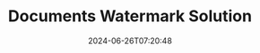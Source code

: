 ---
############################# Static ############################
layout: "family"
date:  2024-06-26T07:20:48
draft: false

product: "Watermark"
product_tag: "watermark"

lang: en

############################# Head ############################
head_title: "Document Watermark C# Java Node.js Python | add watermark"
head_description: "Add watermark to PDF, images and documents. Watermarking Solution for Microsoft Office, PDF, OpenDocument, Images and etc."

############################# Header ############################
title: "Documents Watermark Solution"
description:  |
  Add text and image watermarks for your documents and images.

  Search and modify document watermarks in convenient way.

  Get info about watermarks which are presented in your documents.

############################# Supported Platforms ###############################
supported_platforms:
  enable: true
  head_title: "Choose your platform"
  title: "Platform independence"
  description: "GroupDocs.Watermark library supports the following operating systems and frameworks:"
  details_link_title: "Learn more"

  items:
    # items loop
    - title: ".NET"
      description: GroupDocs.Watermark .NET 
      color: "blue"
      tag: "net"
      link: "/watermark/net/"
      features_link: "https://docs.groupdocs.com/watermark/net/system-requirements/"
      features:
          # features loop
          - rows: "4"
            content: |
                    .NET Framework 4.5 or higher <br> .NET Core 3.0 or higher <br> .NET 5.0 or higher
      
          # features loop
          - rows: "1"
            content: |
                    Windows <br> Linux <br> Mac OS
      
          # features loop
          - rows: "3"
            content: |
                    Microsoft Visual Studio <br> JetBrains Rider <br> Microsoft Visual Code
      
          # features loop
          - rows: "1"
            content: |
                    50+ file formats
      

    # items loop
    - title: "Java"
      description: GroupDocs.Watermark Java
      color: "red"
      tag: "java"
      link: "/watermark/java/"
      features_link: "https://docs.groupdocs.com/watermark/java/system-requirements/"
      features:
          # features loop
          - rows: "4"
            content: |
                    Java 8 or higher <br> Kotlin
      
          # features loop
          - rows: "1"
            content: |
                    Windows <br> Linux <br> Mac OS
      
          # features loop
          - rows: "3"
            content: |
                    IntelliJ IDEA <br> Eclipse <br> NetBeans
      
          # features loop
          - rows: "1"
            content: |
                    50+ file formats

    # items loop
    - title: "Node.js"
      description: GroupDocs.Watermark Node.js
      color: "green"
      tag: "nodejs-java"
      link: "/watermark/nodejs-java/"
      features_link: "https://docs.groupdocs.com/watermark/"
      features:
          # features loop
          - rows: "4"
            content: |
                    Node.js 16+ and J2SE 8.0 (1.8)+
      
          # features loop
          - rows: "1"
            content: |
                    Windows <br> Linux <br> Mac OS
      
          # features loop
          - rows: "3"
            content: |
                    Atom <br> Visual Studio Code <br> Any other text editor
      
          # features loop
          - rows: "1"
            content: |
                    50+ file formats

    # items loop
    - title: "Python"
      description: GroupDocs.Watermark Python
      color: "yellow"
      tag: "python-net"
      link: "/watermark/python-net/"
      features_link: "https://docs.groupdocs.com/watermark/net/system-requirements/"
      features:
          # features loop
          - rows: "3"
            content: |
                    Python 3.9+ and .Net 6+
      
          # features loop
          - rows: "1"
            content: |
                    Windows <br> Linux <br> Mac OS
      
          # features loop
          - rows: "4"
            content: |
                    IDLE <br> PyCharm <br> Visual Studio Code
      
          # features loop
          - rows: "1"
            content: |
                    50+ file formats

############################# Features ###############################
features:
  enable: true
  title: "GroupDocs.Watermark features review"
  description: "The library designed to add, search and update various watermark types for popular document formats."

  items:
    # items loop
    - icon: "protect"
      title: "Protect files with watermarks"
      content: "Append text and image watermarks to your business documents."

    # items loop
    - icon: "search"
      title: "Search for existing watermarks"
      content: "Get detailed information about watermarks placed in document previously."

    # items loop
    - icon: "manipulate"
      title: "Manipulate document watermarks"
      content: "Control text, style, image and other watermark features."

    # items loop
    - icon: "additional"
      title: "Various additional features"
      content: "Get document info, update hyper-links or pages background etc."

############################# Code Samples ###############################
code_samples:
  enable: true
  title: "Protect documents by watermarks"
  description: "GroupDocs.Watermark typical operations code examples."

  items:
    # items loop
    - title: "Creating a watermark."
      content: "To append a watermark to a document, provide path to target file. You have many options to choose in order to get a customized watermark on a specific page."
      samples:
          # samples loop
          - language: "C#"
            color: "blue"
            content: |
                    <code class="language-csharp" data-lang="csharp">
                        // Specify the document to be watermarked

                        using (Watermarker watermarker = new Watermarker("source.docx"))
                        {
                          // Create watermark object
                          TextWatermark watermark = new TextWatermark("top secret", new Font("Arial", 36));

                          // Set watermark options
                          watermark.ForegroundColor = Color.Red;
                          watermark.HorizontalAlignment = HorizontalAlignment.Center;
                          watermark.VerticalAlignment = VerticalAlignment.Center;

                          // Add watermark and save processed file
                          watermarker.Add(watermark);
                          watermarker.Save("result.docx");
                        }                    
                    </code>

          # samples loop
          - language: "Java"
            color: "red"
            content: |
                    <code class="language-java" data-lang="java">
                        // Specify the document to be watermarked

                        Watermarker watermarker = new Watermarker("source.docx");

                        // Create watermark object
                        TextWatermark watermark = new TextWatermark("top secret", new Font("Arial", 36));

                        // Set watermark options
                        watermark.setForegroundColor(Color.getRed());
                        watermark.setHorizontalAlignment(HorizontalAlignment.Center);
                        watermark.setVerticalAlignment(VerticalAlignment.Center);

                        // Add watermark and save processed file
                        watermarker.add(watermark);
                        watermarker.save("result.docx");
                        watermarker.close();

                    </code>

          # samples loop
          - language: "TypeScript"
            color: "green"
            content: |
                    <code class="language-java" data-lang="javascript">
                        // Specify the document to be watermarked

                        const watermarker = new Watermarker("source.docx");
    
                        // Create watermark object
                        const watermark = new TextWatermark("top secret", new Font("Arial", 36));

                        // Set watermark options
                        watermark.setForegroundColor(Color.getRed());
                        watermark.setHorizontalAlignment(HorizontalAlignment.Center);
                        watermark.setVerticalAlignment(VerticalAlignment.Center);

                        // Add watermark and save processed file
                        watermarker.add(watermark);
                        watermarker.save("result.docx");                        

                    </code>

          # samples loop
          - language: "Python"
            color: "yellow"
            content: |
                    <code class="python-net" data-lang="python">
                        def run():

                            # Specify the document to be watermarked
                            with groupdocs.watermark.Watermarker("source.docx") as watermarker:
                                font = groupdocs.watermark.watermarks.Font("Arial", 36.0)

                                # Create watermark object
                                watermark = groupdocs.watermark.watermarks.TextWatermark("top secret", font)

                                # Set watermark options
                                watermark.foreground_color = groupdocs.watermark.watermarks.Color.red;
                                watermark.horizontal_alignment = groupdocs.watermark.common.HorizontalAlignment.CENTER
                                watermark.vertical_alignment = groupdocs.watermark.common.VerticalAlignment.CENTER

                                # Add watermark and save processed file
                                watermarker.add(watermark)
                                watermarker.save("result.docx")

                    </code>

############################# Supported Formats ###############################
formats:
  enable: true
  title: "50+ file formats supported"
  description: "GroupDocs.Watermark provides watermarking for popular document and file formats."

############################# Metrics ###############################
metrics:
  enable: true
  title: "Our library statistical data"
  description: "Dive deep into key metrics, revealing insights into our achievements, impact, and growth."

  items:
    # items loop
    - number: "50+"
      title: "Supported formats"
      content: "The Library is able to process more than 50 of the most popular file formats."

    # items loop
    - number: "500k"
      title: "NuGet downloads"
      content: "GroupDocs.Watermark for .NET is a popular library with over 500,000 downloads on NuGet."

    # items loop
    - number: "15k"
      title: "Maven downloads"
      content: "With over 15K downloads on Maven, GroupDocs.Watermark is a popular choice for Java developers."

    # items loop
    - number: "140+"
      title: "Happy customers"
      content: "Individual developers and top companies worldwide prefer our libraries to build innovative solutions."


############################# Customers ###############################
customers:
  enable: true
  title: "Our happy customers"
  description: "GroupDocs libraries are employed by globally renowned and distinguished brands across the world."

  items:
    # items loop
    - title: "BenQ Corporation"
      logo: "benq"
      
    # items loop
    - title: "Nasdaq Stock Market"
      logo: "nasdaq"
      
    # items loop
    - title: "AT&T Inc."
      logo: "att"
      
    # items loop
    - title: "Customer logo AstraZeneca"
      logo: "astrazeneca"
      
    # items loop
    - title: "Central Bank of Argentina"
      logo: "argentinacentralbank"
      
    # items loop
    - title: "Roche Holding AG"
      logo: "roche"
      
    # items loop
    - title: "Capita"
      logo: "capita"
      
    # items loop
    - title: "Axa S.A."
      logo: "axa"
      
    # items loop
    - title: "Instructure Inc."
      logo: "instructure"
      
    # items loop
    - title: "Wipro"
      logo: "wipro"


############################# Actions ###############################
actions:
  enable: true
  title: "Ready to get started?"
  description: "Try GroupDocs.Watermark features for free on your platform"

  items:
    # items loop
    - title: ".NET"
      color: "blue"
      link: "/watermark/net/"

    # items loop
    - title: "Java"
      color: "red"
      link: "/watermark/java/"

    # items loop
    - title: "Node.js"
      color: "green"
      link: "/watermark/nodejs-java/"      

############################# FAQ ###############################
faq:
  enable: true
  title: "Frequently asked questions"
  description: "Check out our Frequently Asked Questions"

  items:
    # items loop
    - question: "Are external libraries required by GroupDocs.Watermark for document manipulation?"
      answer: "GroupDocs.Watermark works independently, no need for third-party software like Adobe Acrobat, Microsoft Office, etc."

    # items loop
    - question: "Can I test GroupDocs.Watermark features before buying?"
      answer: "Yes, GroupDocs.Watermark offers a free trial! Install it and try it out, but keep in mind: Trial versions add 'trial badges' to your documents, only the first 3 pages are processed. Want the full experience? Get a free 30-day temporary license for full functionality. See details under [temporary license](https://purchase.groupdocs.com/temporary-license/)."

    # items loop
    - question: "What license types are provided?"
      answer: "Need a GroupDocs.Watermark license? We've got options! Choose from licenses based on many options. Number of developers in your team. Deployment locations like single office or remote workplaces. Does end-customer distribution need to share the SDK/API with clients? Alternatively, there's a license for monthly usage: Pay only for what you use with metered plans. Dive deeper and find the perfect [price](https://purchase.groupdocs.com/pricing/watermark/net/)."

############################# Cloud Links ###############################
cloud_links:
  enable: true
  title: "GroupDocs.Watermark low code APIs"
  description: "Add watermarks to files by your application using our cloud-based REST API."
  
  items:
    # items loop
    - title: "GroupDocs.Watermark Cloud for cURL"
      content: "Use cURL RESTful API to watermark PDF, Word, Excel, PowerPoint, JPEG and other popular file formats."
      icon: "groupdocs_watermark-for-curl"
      link: "https://products.groupdocs.cloud/watermark/curl"

    # items loop
    - title: "GroupDocs.Watermark Cloud for .NET"
      content: "Empower your .NET applications with documents watermarking features by Cloud SDK for .NET. Protect business documents on your own."
      icon: "groupdocs_watermark-for-net"
      link: "https://products.groupdocs.cloud/watermark/net"

    # items loop
    - title: "GroupDocs.Watermark Cloud for Java"
      content: "GroupDocs.Watermark SDK designed for Java grants new possibilities for your Java applications and business files."
      icon: "groupdocs_watermark-for-java"
      link: "https://products.groupdocs.cloud/watermark/java"

############################# App links ###############################
app_links:
  enable: true
  title: "GroupDocs.Watermark Web apps"
  description: "GroupDocs grants access to web application for adding watermarks to your documents. More than 50 popular file formats could be watermarked in your favorite browser FOR FREE."

  items:
    # items loop
    - title: "GroupDocs.Watermark Total"
      content: "On-line tool to add watermarks to documents from any device."
      icon: "groupdocs_watermark-app"
      link: "https://products.groupdocs.app/watermark/total"

    # items loop
    - title: "GroupDocs.Watermark DOCX"
      content: "Watermark MS Word DOCX on-line."
      icon: "groupdocs_words-app"
      link: "https://products.groupdocs.app/watermark/docx"

    # items loop
    - title: "GroupDocs.Watermark PDF"
      content: "Protect PDF documents on-line."
      icon: "groupdocs_pdf-app"
      link: "https://products.groupdocs.app/watermark/pdf"


      


---